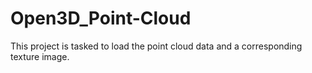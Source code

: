 # Open3D_Point-Cloud
This project is tasked to load the point cloud data and a corresponding texture image.
